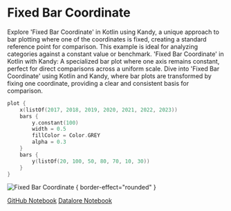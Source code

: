 # Fixed Bar Coordinate

<web-summary>
Explore 'Fixed Bar Coordinate' in Kotlin using Kandy, a unique approach to bar plotting where one of the coordinates is fixed,
creating a standard reference point for comparison. This example is ideal for analyzing categories against a constant value or benchmark.
</web-summary>

<card-summary>
'Fixed Bar Coordinate' in Kotlin with Kandy: A specialized bar plot where one axis remains constant, perfect for direct comparisons across a uniform scale.
</card-summary>

<link-summary>
Dive into 'Fixed Bar Coordinate' using Kotlin and Kandy, where bar plots are transformed by fixing one coordinate, providing a clear and consistent basis for comparison.
</link-summary>


<!---IMPORT org.jetbrains.kotlinx.kandy.letsplot.samples.Bars-->

<!---FUN fixed_bar-->

```kotlin
plot {
    x(listOf(2017, 2018, 2019, 2020, 2021, 2022, 2023))
    bars {
        y.constant(100)
        width = 0.5
        fillColor = Color.GREY
        alpha = 0.3
    }
    bars {
        y(listOf(20, 100, 50, 80, 70, 10, 30))
    }
}
```

<!---END-->

![Fixed Bar Coordinate](fixed_bar.png) { border-effect="rounded" }

[//]: # (TODO)
<seealso style="cards">
       <category ref="example-ktnb">
           <a href="https://github.com/Kotlin/kandy/blob/main/examples/notebooks/lets-plot/samples/bars/fixed_bar.ipynb" summary="View the notebook on our GitHub repository">GitHub Notebook</a>
           <a href="https://datalore.jetbrains.com/report/static/KQKedA4jDrKu63O53gEN0z/NFGYJFW8oMlsu5aROAxRGq" summary="Experiment with this example on Datalore">Datalore Notebook</a>
       </category>
</seealso>
